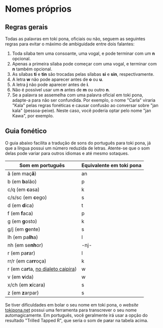 # Nomes próprios

## Regras gerais

Todas as palavras em toki pona, oficiais ou não, seguem as seguintes regras para evitar o máximo de ambiguidade entre dois falantes:

1. Toda sílaba tem uma consoante, uma vogal, e pode terminar com um **n** opcional.
2. Apenas a primeira sílaba pode começar com uma vogal, e terminar com **n** também opcional.
3. As sílabas **ti** e **tin** são trocadas pelas sílabas **si** e **sin**, respectivamente.
4. A letra **w** não pode aparecer antes de **o** ou **u**.
5. A letra **j** não pode aparecer antes de **i**.
6. Não é possível usar um **n** antes de **m** ou outro **n**.
7. Se a palavra se assemelha com uma palavra oficial em toki pona, adapte-a para não ser confundida. Por exemplo, o nome "Carla" viraria "Kala" pelas regras fonéticas e causar confusão ao conversar sobre "jan kala" (pessoa-peixe). Neste caso, você poderia optar pelo nome "jan Kawa", por exemplo.

## Guia fonético

O guia abaixo facilita a tradução de sons do português para toki pona, já que a língua possui um número reduzida de letras. Atente-se que o som delas pode variar para outros idiomas e até mesmo sotaques.

Som em português | Equivalente em toki pona
-|-
ã (em maç**ã**) | an
b (em **b**alão) | p
c/q (em **c**asa) | k
c/s/sc (em **c**ego) | s
d (em **d**ica) | t
f (em **f**aca) | p
g (em **g**osto) | k
g/j (em **g**ente) | s
lh (em pa**lh**a) | l
nh (em se**nh**or) | -nj-
r (em pa**r**ar) | l
rr/r (em ca**rr**oça) | k
r (em ca**r**ta, [no dialeto caipira](https://pt.wikipedia.org/wiki/Dialeto_caipira)) | w
v (em **v**ida) | w
x/ch (em **x**ícara) | s
z (em **z**arpar) | s

Se tiver dificuldades em bolar o seu nome em toki pona, o _website_ [tokipona.net](http://tokipona.net/tp/Transliterate.aspx?Tour=true) possui uma ferramenta para transcrever o seu nome automagicamente. Em português, você geralmente irá usar a opção do resultado "Trilled Tapped R", que seria o som de pa**r**ar na tabela acima.
